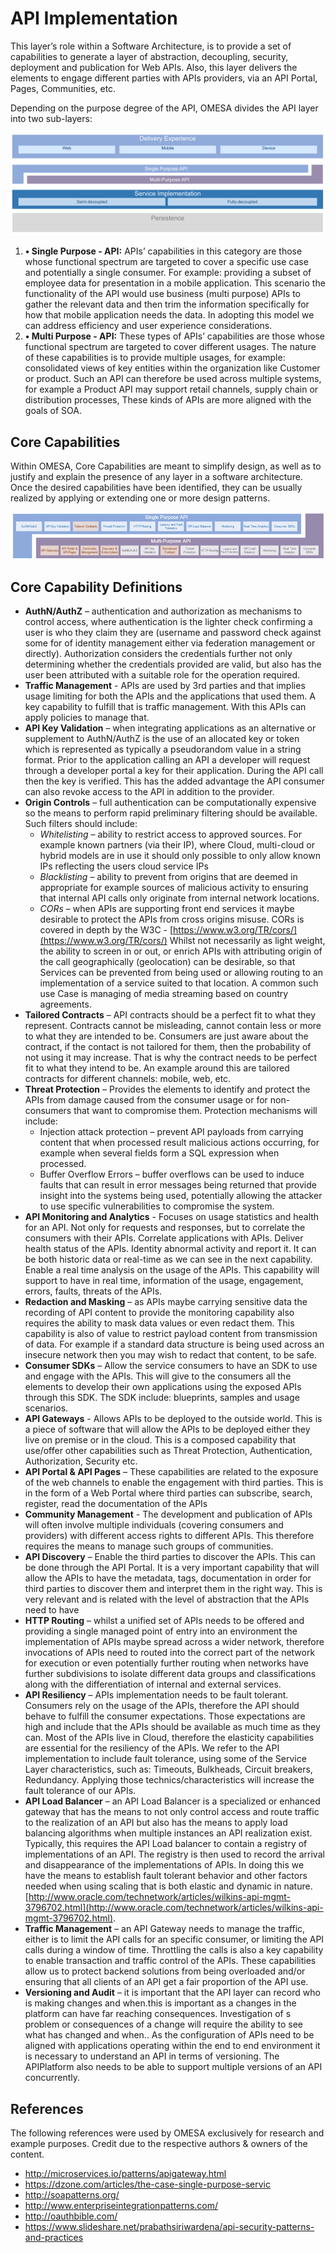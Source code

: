 # API Implementation

This layer’s role within a Software Architecture, is to provide a set of capabilities to generate a layer of abstraction, decoupling, security, deployment and publication for Web APIs. 
Also, this layer delivers the elements to engage different parties with APIs providers, via an API Portal, Pages, Communities, etc.

Depending on the purpose degree of the API, OMESA divides the API layer into two sub-layers: 

![](/images/omesa_service_implementation_1.png)

1. **•	Single Purpose - API:** APIs’ capabilities in this category are those whose functional spectrum are targeted to cover a specific use case and potentially a single consumer. For example:  providing a subset of employee data for presentation in a mobile application. This scenario the functionality of the API would use business (multi purpose) APIs to gather the relevant data and then trim the information specifically for how that mobile application needs the data. In adopting this model we can address efficiency and user experience considerations. 
2. **•	Multi Purpose - API:** These types of APIs’ capabilities are those whose functional spectrum are targeted to cover different usages. The nature of these capabilities is to provide multiple usages, for example: consolidated views of key entities within the organization like Customer or product. Such an API can therefore be used across multiple systems, for example a Product API may support retail channels, supply chain or distribution processes, These kinds of APIs are more aligned with the goals of SOA.

## Core Capabilities

Within OMESA, Core Capabilities are meant to simplify design, as well as to justify and explain the presence of any layer in a software architecture. Once the desired capabilities have been identified, they can be usually realized by applying or extending one or more design patterns.

![](/apilayer/APILayer.png)

## Core Capability Definitions

* **AuthN/AuthZ** – authentication and authorization as mechanisms to control access, where authentication is the lighter check confirming a user is who they claim they are (username and password check against some for of identity management either via federation management or directly). Authorization considers the credentials further not only determining whether the credentials provided are valid, but also has the user been attributed with a suitable role for the operation required.
* **Traffic Management** - APIs are used by 3rd parties and that implies usage limiting for both the APIs and the applications that used them. A key capability to fulfill that is traffic management. With this APIs can apply policies to manage that.
* **API Key Validation** – when integrating applications as an alternative or supplement to AuthN/AuthZ is the use of an allocated key or token which is represented as typically a pseudorandom value in a string format. Prior to the application calling an API a developer will request through a developer portal a key for their application. During the API call then the key is verified. This has the added advantage the API consumer can also revoke access to the API in addition to the provider. 
* **Origin Controls** – full authentication can be computationally expensive so the means to perform rapid preliminary filtering should be available. Such filters should include:
	* *Whitelisting* – ability to restrict access to approved sources. For example known partners (via their IP), where Cloud, multi-cloud or hybrid models are in use it should only possible to only allow known IPs reflecting the users cloud service IPs
	* *Blacklisting* – ability to prevent from origins that are deemed in appropriate for example sources of malicious activity to ensuring that internal API calls only originate from internal network locations.
	* *CORs* – when APIs are supporting front end services it maybe desirable to protect the APIs from cross origins misuse. CORs is covered in depth by the W3C - [https://www.w3.org/TR/cors/](https://www.w3.org/TR/cors/)
	Whilst not necessarily as light weight, the ability to screen in or out, or enrich APIs with attributing origin of the call geographically (geolocation) can be desirable, so that Services can be prevented from being used or allowing routing to an implementation of a service suited to that location. A common such use Case is managing of media streaming based on country agreements.
* **Tailored Contracts** – API contracts should be a perfect fit to what they represent. Contracts cannot be misleading, cannot contain less or more to what they are intended to be. Consumers are just aware about the contract, if the contact is not tailored for them, then the probability of not using it may increase. That is why the contract needs to be perfect fit to what they intend to be. An example around this are tailored contracts for different channels: mobile, web, etc.
* **Threat Protection** – Provides the elements to identify and protect the APIs from damage caused from the consumer usage or for non-consumers that want to compromise them. Protection mechanisms will include:
	* Injection attack protection – prevent API payloads from carrying content that when processed result malicious actions occurring, for example when several fields form a SQL expression when processed.
	* Buffer Overflow Errors – buffer overflows can be used to induce faults that can result in error messages being returned that provide insight into the systems being used, potentially allowing the attacker to use specific vulnerabilities to compromise the system.
* **API Monitoring and Analytics** - Focuses on usage statistics and health for an API. Not only for requests and responses, but to correlate the consumers with their APIs. Correlate applications with APIs. Deliver health status of the APIs. Identity abnormal activity and report it. It can be both historic data or real-time as we can see in the next capability.
Enable a real time analysis on the usage of the APIs. This capability will support to have in real time, information of the usage, engagement, errors, faults, threats of the APIs. 
* **Redaction and Masking** – as APIs maybe carrying sensitive data the recording of API content to provide the monitoring capability also requires the ability to mask data values or even redact them. This capability is also of value to restrict payload content from transmission of data. For example if a standard data structure is being used across an insecure network then you may wish to redact that content, to be safe.
* **Consumer SDKs** – Allow the service consumers to have an SDK to use and engage with the APIs. This will give to the consumers all the elements to develop their own applications using the exposed APIs through this SDK. The SDK include: blueprints, samples and usage scenarios.
* **API Gateways** - Allows APIs to be deployed to the outside world. This is a piece of software that will allow the APIs to be deployed either they live on premise or in the cloud. This is a composed capability that use/offer other capabilities such as Threat Protection, Authentication, Authorization, Security etc.
* **API Portal & API Pages** – These capabilities are related to the exposure of the web channels to enable the engagement with third parties. This is in the form of a Web Portal where third parties can subscribe, search, register, read the documentation of the APIs
* **Community Management** - The development and publication of APIs will often involve multiple individuals (covering consumers and providers) with different access rights to different APIs. This therefore requires the means to manage such groups of communities.
* **API Discovery** – Enable the third parties to discover the APIs. This can be done through the API Portal. It is a very important capability that will allow the APIs to have the metadata, tags, documentation in order for third parties to discover them and interpret them in the right way. This is very relevant and is related with the level of abstraction that the APIs need to have 
* **HTTP Routing** – whilst a unified set of APIs needs to be offered and providing a single managed point of entry into an environment the implementation of APIs maybe spread across a wider network, therefore invocations of APIs need to routed into the correct part of the network for execution or even potentially further routing when networks have further subdivisions to isolate different data groups and classifications along with the differentiation of internal and external services.
* **API Resiliency** – APIs implementation needs to be fault tolerant. Consumers rely on the usage of the APIs, therefore the API should behave to fulfill the consumer expectations. Those expectations are high and include that the APIs should be available as much time as they can. 
Most of the APIs live in Cloud, therefore the elasticity capabilities are essential for the resiliency of the APIs. 
We refer to the API implementation to include fault tolerance, using some of the Service Layer characteristics, such as: Timeouts, Bulkheads, Circuit breakers, Redundancy. Applying those technics/characteristics will increase the fault tolerance of our APIs.
* **API Load Balancer** – an API Load Balancer is a specialized or enhanced gateway that has the means to not only control access and route traffic to the realization of an API but also has the means to apply load balancing algorithms when multiple instances an API realization exist. Typically, this requires the API Load balancer to contain a registry of implementations of an API. The registry is then used to record the arrival and disappearance of the implementations of APIs. In doing this we have the means to establish fault tolerant behavior and other factors needed when using scaling that is both elastic and dynamic in nature. [http://www.oracle.com/technetwork/articles/wilkins-api-mgmt-3796702.html](http://www.oracle.com/technetwork/articles/wilkins-api-mgmt-3796702.html). 
* **Traffic Management** – an API Gateway needs to manage the traffic, either is to limit the API calls for an specific consumer, or limiting the API calls during a window of time. Throttling the calls is also a key capability to enable transaction and traffic control of the APIs.  These capabilities allow us to protect backend solutions from being overloaded and/or ensuring that all clients of an API get a fair proportion of the API use.
* **Versioning and Audit** – it is important that the API layer can record who is making changes and when.this is important as a changes in the platform can have far reaching consequences. Investigation of s problem or consequences of a change will require the ability to see what has changed and when.. As the configuration of APIs need to be aligned with applications operating within the end to end environment it is necessary to understand an API in terms of versioning. The APIPlatform also needs to be able to support multiple versions of an API concurrently.


## References

The following references were used by OMESA exclusively for research and example purposes. Credit due to the respective authors & owners of the content.

* http://microservices.io/patterns/apigateway.html		
* https://dzone.com/articles/the-case-single-purpose-servic
* http://soapatterns.org/
* http://www.enterpriseintegrationpatterns.com/
* http://oauthbible.com/
* https://www.slideshare.net/prabathsiriwardena/api-security-patterns-and-practices

